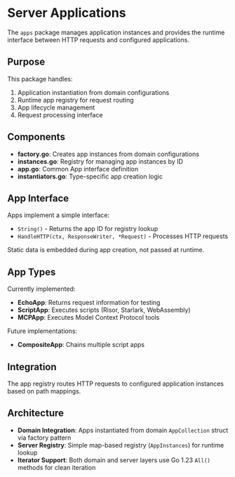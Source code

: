 # Server Applications

The `apps` package manages application instances and provides the runtime interface between HTTP requests and configured applications.

## Purpose

This package handles:

1. Application instantiation from domain configurations
2. Runtime app registry for request routing
3. App lifecycle management
4. Request processing interface

## Components

- **factory.go**: Creates app instances from domain configurations
- **instances.go**: Registry for managing app instances by ID
- **app.go**: Common App interface definition
- **instantiators.go**: Type-specific app creation logic

## App Interface

Apps implement a simple interface:
- `String()` - Returns the app ID for registry lookup
- `HandleHTTP(ctx, ResponseWriter, *Request)` - Processes HTTP requests

Static data is embedded during app creation, not passed at runtime.

## App Types

Currently implemented:
- **EchoApp**: Returns request information for testing
- **ScriptApp**: Executes scripts (Risor, Starlark, WebAssembly)
- **MCPApp**: Executes Model Context Protocol tools

Future implementations:
- **CompositeApp**: Chains multiple script apps

## Integration

The app registry routes HTTP requests to configured application instances based on path mappings.

## Architecture

- **Domain Integration**: Apps instantiated from domain `AppCollection` struct via factory pattern
- **Server Registry**: Simple map-based registry (`AppInstances`) for runtime lookup
- **Iterator Support**: Both domain and server layers use Go 1.23 `All()` methods for clean iteration